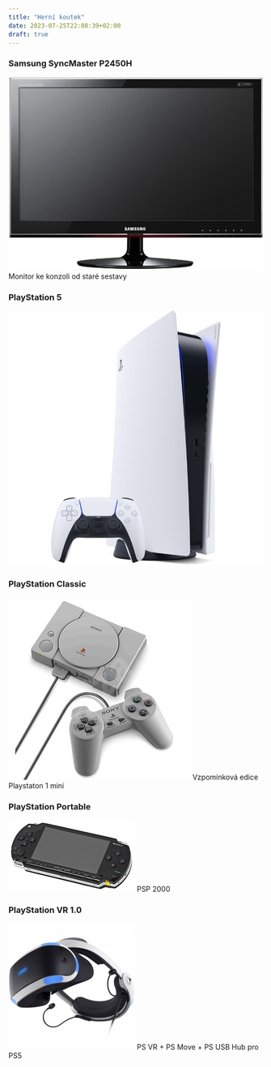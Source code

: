 ```yaml
---
title: "Herní koutek"
date: 2023-07-25T22:08:39+02:00
draft: true
---
```


### Samsung SyncMaster P2450H
![full](1.jpg)
Monitor ke konzoli od staré sestavy

### PlayStation 5
![full](2.jpg)

### PlayStation Classic
![full](3.jpg)
Vzpomínková edice Playstaton 1 mini

### PlayStation Portable
![full](4.jpg)
PSP 2000

### PlayStation VR 1.0
![full](5.jpg)
PS VR + PS Move + PS USB Hub pro PS5
